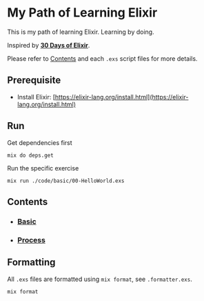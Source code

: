 # My Path of Learning Elixir

This is my path of learning Elixir. Learning by doing.  

Inspired by [**30 Days of Elixir**](https://github.com/seven1m/30-days-of-elixir).  

Please refer to [Contents](#contents) and each `.exs` script files for more details.  

## Prerequisite

- Install Elixir: [https://elixir-lang.org/install.html](https://elixir-lang.org/install.html)

## Run

Get dependencies first

```shell
mix do deps.get
```

Run the specific exercise

```shell
mix run ./code/basic/00-HelloWorld.exs
```

## Contents

- ### [Basic](https://github.com/kwchang0831/path-learning-elixir/tree/main/code/basic)

- ### [Process](https://github.com/kwchang0831/path-learning-elixir/tree/main/code/process)

## Formatting

All `.exs` files are formatted using `mix format`, see `.formatter.exs`.

```shell
mix format
```
